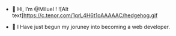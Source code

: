 - 👋 Hi, I’m @Miluel ! ![Alt text]https://c.tenor.com/1qrL4H6t1oAAAAAC/hedgehog.gif

- 🌱 I Have just begun my joruney into becoming a web developer. 


<!---
Miluel/Miluel is a ✨ special ✨ repository because its `README.md` (this file) appears on your GitHub profile.
You can click the Preview link to take a look at your changes.
--->
